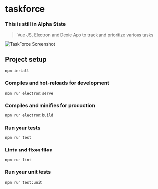 # taskforce

### This is still in Alpha State

> Vue JS, Electron and Dexie App to track and prioritize various tasks

![TaskForce Screenshot](https://i.imgur.com/Gp5lBqz.png "Taskforce")

## Project setup
```
npm install
```

### Compiles and hot-reloads for development
```
npm run electron:serve
```

### Compiles and minifies for production
```
npm run electron:build
```

### Run your tests
```
npm run test
```

### Lints and fixes files
```
npm run lint
```

### Run your unit tests
```
npm run test:unit
```
